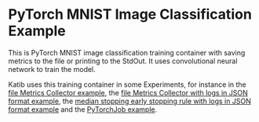 # PyTorch MNIST Image Classification Example

This is PyTorch MNIST image classification training container with saving metrics
to the file or printing to the StdOut. It uses convolutional neural network to
train the model.

Katib uses this training container in some Experiments, for instance in the
[file Metrics Collector example](../../metrics-collector/file-metrics-collector.yaml#L55-L64),
the [file Metrics Collector with logs in JSON format example](../../metrics-collector/file-metrics-collector-with-json-format.yaml#L52-L62),
the [median stopping early stopping rule with logs in JSON format example](../../early-stopping/median-stop-with-json-format.yaml#L62-L71)
and the [PyTorchJob example](../../kubeflow-training-operator/pytorchjob-mnist.yaml#L47-L54).
